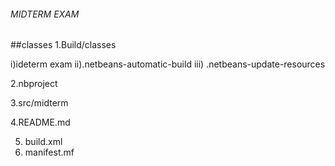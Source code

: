 ###### MIDTERM EXAM
##classes
1.Build/classes

i)ideterm exam
ii).netbeans-automatic-build
iii) .netbeans-update-resources

2.nbproject

3.src/midterm

4.README.md

5. build.xml
6. manifest.mf
